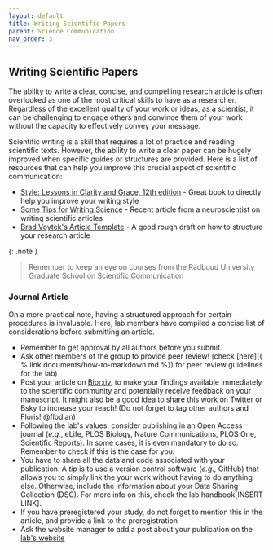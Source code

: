 ```yaml
---
layout: default
title: Writing Scientific Papers
parent: Science Communication
nav_order: 3
---
```


## Writing Scientific Papers
The ability to write a clear, concise, and compelling research article is often overlooked as one of the most critical skills to have as a researcher. Regardless of the excellent quality of your work or ideas, as a scientist, it can be challenging to engage others and convince them of your work without the capacity to effectively convey your message. 

Scientific writing is a skill that requires a lot of practice and reading scientific texts. However, the ability to write a clear paper can be hugely improved when specific guides or structures are provided. Here is a list of resources that can help you improve this crucial aspect of scientific communication:

* [Style: Lessons in Clarity and Grace, 12th edition](https://www.pearson.com/en-us/subject-catalog/p/style-lessons-in-clarity-and-grace/P200000008731/9780134080413) - Great book to directly help you improve your writing style
* [Some Tips for Writing Science](https://www.eneuro.org/content/9/6/ENEURO.0497-22.2022) - Recent article from a neuroscientist on writing scientific articles
* [Brad Voytek's Article Template](https://docs.google.com/document/d/1FSnPuniOpfscQxV5z012j4akxmKhzP3r70HvKBtB5FE/edit) - A good rough draft on how to structure your research article

{: .note }
> Remember to keep an eye on courses from the Radboud University Graduate School on Scientific Communication

### Journal Article 
On a more practical note, having a structured approach for certain procedures is invaluable. Here, lab members have compiled a concise list of considerations before submitting an article.

* Remember to get approval by all authors before you submit.
* Ask other members of the group to provide peer review! (check [here]({ % link documents/how-to-markdown.md %}) for peer review guidelines for the lab)
* Post your article on [Biorxiv](https://www.biorxiv.org/), to make your findings available immediately to the scientific community and potentially receive feedback on your manuscript. It might also be a good idea to share this work on Twitter or Bsky to increase your reach! (Do not forget to tag other authors and Floris! @flodlan)
* Following the lab's values, consider publishing in an Open Access journal (_e.g._, eLife, PLOS Biology, Nature Communications, PLOS One, Scientific Reports). In some cases, it is even mandatory to do so. Remember to check if this is the case for you.
* You have to share all the data and code associated with your publication. A _tip_ is to use a version control software (_e.g.,_ GitHub) that allows you to simply link the your work without having to do anything else. Otherwise, include the information about your Data Sharing Collection (DSC). For more info on this, check the lab handbook[INSERT LINK].
* If you have preregistered your study, do not forget to mention this in the article, and provide a link to the preregistration
* Ask the website manager to add a post about your publication on the [lab's website](https://www.predictivebrainlab.com/home)
